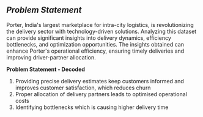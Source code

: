 ## *Problem Statement*

Porter, India's largest marketplace for intra-city logistics, is revolutionizing the delivery sector with technology-driven solutions. Analyzing this dataset can provide significant insights into delivery dynamics, efficiency bottlenecks, and optimization opportunities. The insights obtained can enhance Porter's operational efficiency, ensuring timely deliveries and improving driver-partner allocation.

**Problem Statement - Decoded**

1. Providing precise delivery estimates keep customers informed and improves customer satisfaction, which reduces churn
2. Proper allocation of delivery partners leads to optimised operational costs
3. Identifying bottlenecks which is causing higher delivery time
